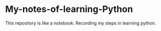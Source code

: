 # My-notes-of-learning-Python
This repository is like a notebook. Recording my steps in learning python.
